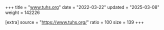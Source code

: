 +++
title = "www.tuhs.org"
date = "2022-03-22"
updated = "2025-03-08"
weight = 142226

[extra]
source = "https://www.tuhs.org/"
ratio = 100
size = 139
+++
